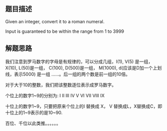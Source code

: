 ## 题目描述
Given an integer, convert it to a roman numeral.  

Input is guaranteed to be within the range from 1 to 3999  

## 解题思路

我们注意到罗马数字的字母是有规律的，可以分成几组，I(1), V(5) 是一组，   X(10), L(50)是一组， C(100), D(500)是一组， M(1000), d(应该是D加一个上划线，表示5000) 是一组 ……。后一组的两个数是前一组的10倍。   

对于大于10的整数，我们把该整数逐位表示成罗马数字。                                    

个位上的数字1~9的分别为: I II III IV V VI VII VIII IX  

十位上的数字1~9，只要把原来个位上的I 替换成 X， V 替换成L，X替换成C，即十位上的1~9表示的是10~90.  

百位、千位以此类推。。。。。。 